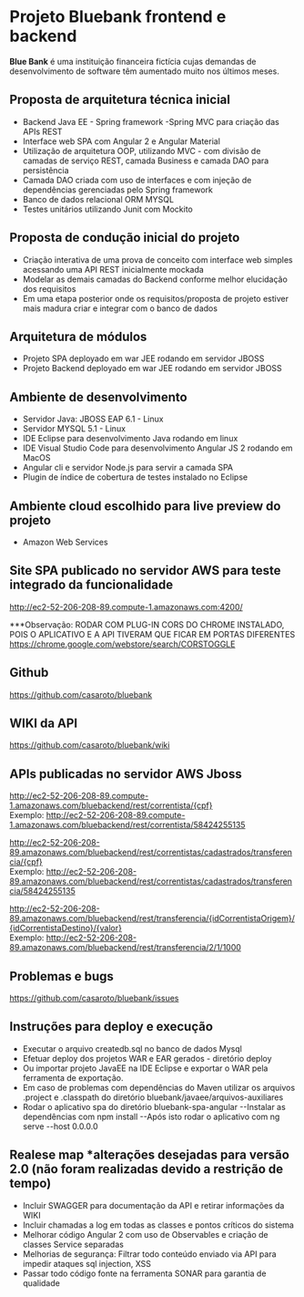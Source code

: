 # Projeto Bluebank frontend e backend 


**Blue Bank** é uma instituição financeira fictícia cujas demandas de desenvolvimento de software têm aumentado muito nos últimos meses. 

## Proposta de arquitetura técnica inicial
- Backend Java EE - Spring framework -Spring MVC para criação das APIs REST
- Interface web SPA com Angular 2 e Angular Material  
- Utilização de arquitetura OOP, utilizando MVC - com divisão de camadas de serviço REST, camada Business e camada DAO para persistência 
- Camada DAO criada com uso de interfaces e com injeção de dependências gerenciadas pelo Spring framework  
- Banco de dados relacional ORM MYSQL 
- Testes unitários utilizando Junit com Mockito

## Proposta de condução inicial do projeto
- Criação interativa de uma prova de conceito com interface web simples acessando uma API REST inicialmente mockada 
- Modelar as demais camadas do Backend conforme melhor elucidação dos requisitos
- Em uma etapa posterior onde os requisitos/proposta de projeto estiver mais madura criar e integrar com o banco de dados

## Arquitetura de módulos
- Projeto SPA deployado em war JEE rodando em servidor JBOSS
- Projeto Backend deployado em war JEE rodando em servidor JBOSS

## Ambiente de desenvolvimento
- Servidor Java: JBOSS EAP 6.1 - Linux
- Servidor MYSQL 5.1 - Linux
- IDE Eclipse para desenvolvimento Java rodando em linux
- IDE Visual Studio Code para desenvolvimento Angular JS 2 rodando em MacOS
- Angular cli e servidor Node.js para servir a camada SPA
- Plugin de índice de cobertura de testes instalado no Eclipse

## Ambiente cloud escolhido para live preview do projeto
- Amazon Web Services

## Site SPA publicado no servidor AWS para teste integrado da funcionalidade  
http://ec2-52-206-208-89.compute-1.amazonaws.com:4200/

***Observação: RODAR COM PLUG-IN CORS DO CHROME INSTALADO, POIS O APLICATIVO E A API TIVERAM QUE FICAR EM PORTAS DIFERENTES
https://chrome.google.com/webstore/search/CORSTOGGLE

## Github
https://github.com/casaroto/bluebank

## WIKI da API
https://github.com/casaroto/bluebank/wiki

## APIs publicadas no servidor AWS Jboss 
http://ec2-52-206-208-89.compute-1.amazonaws.com/bluebackend/rest/correntista/{cpf}     <br>
Exemplo: 
http://ec2-52-206-208-89.compute-1.amazonaws.com/bluebackend/rest/correntista/58424255135    <br>

http://ec2-52-206-208-89.amazonaws.com/bluebackend/rest/correntistas/cadastrados/transferencia/{cpf}     <br>
Exemplo:
http://ec2-52-206-208-89.amazonaws.com/bluebackend/rest/correntistas/cadastrados/transferencia/58424255135   <br>

http://ec2-52-206-208-89.amazonaws.com/bluebackend/rest/transferencia/{idCorrentistaOrigem}/{idCorrentistaDestino}/{valor}   <br>
Exemplo:
http://ec2-52-206-208-89.amazonaws.com/bluebackend/rest/transferencia/2/1/1000   <br>

## Problemas e bugs
https://github.com/casaroto/bluebank/issues

## Instruções para deploy e execução
- Executar o arquivo createdb.sql no banco de dados Mysql
- Efetuar deploy dos projetos WAR e EAR gerados - diretório deploy
- Ou importar projeto JavaEE na IDE Eclipse e exportar o WAR pela ferramenta de exportação.
- Em caso de problemas com dependências do Maven utilizar os arquivos .project e .classpath do diretório bluebank/javaee/arquivos-auxiliares
- Rodar o aplicativo spa do diretório bluebank-spa-angular 
	--Instalar as dependências com npm install
	--Após isto rodar o aplicativo com ng serve --host 0.0.0.0

## Realese map *alterações desejadas para versão 2.0 (não foram realizadas devido a restrição de tempo)
- Incluir SWAGGER para documentação da API e retirar informações da WIKI
- Incluir chamadas a log em todas as classes e pontos críticos do sistema
- Melhorar código Angular 2 com uso de Observables e criação de classes Service separadas
- Melhorias de segurança:
	Filtrar todo conteúdo enviado via API para impedir ataques sql injection, XSS
- Passar todo código fonte na ferramenta SONAR para garantia de qualidade



